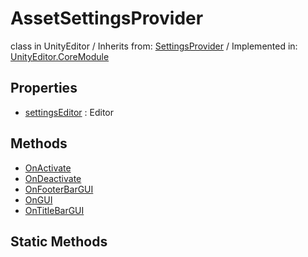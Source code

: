 # AssetSettingsProvider
class in UnityEditor
 / Inherits from: <a href="https://docs.unity3d.com/6000.2/Documentation/ScriptReference/SettingsProvider.html">SettingsProvider</a> / Implemented in: <a href="https://docs.unity3d.com/6000.2/Documentation/ScriptReference/UnityEditor.CoreModule.html">UnityEditor.CoreModule</a>

## Properties
- <a href="https://docs.unity3d.com/6000.2/Documentation/ScriptReference/AssetSettingsProvider-settingsEditor.html">settingsEditor</a> : Editor

## Methods
- <a href="https://docs.unity3d.com/6000.2/Documentation/ScriptReference/AssetSettingsProvider.OnActivate.html">OnActivate</a>
- <a href="https://docs.unity3d.com/6000.2/Documentation/ScriptReference/AssetSettingsProvider.OnDeactivate.html">OnDeactivate</a>
- <a href="https://docs.unity3d.com/6000.2/Documentation/ScriptReference/AssetSettingsProvider.OnFooterBarGUI.html">OnFooterBarGUI</a>
- <a href="https://docs.unity3d.com/6000.2/Documentation/ScriptReference/AssetSettingsProvider.OnGUI.html">OnGUI</a>
- <a href="https://docs.unity3d.com/6000.2/Documentation/ScriptReference/AssetSettingsProvider.OnTitleBarGUI.html">OnTitleBarGUI</a>

## Static Methods
